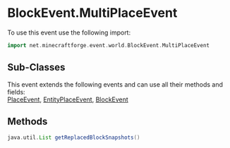 # BlockEvent.MultiPlaceEvent

To use this event use the following import:
```groovy
import net.minecraftforge.event.world.BlockEvent.MultiPlaceEvent
```

## Sub-Classes
This event extends the following events and can use all their methods and fields: <br>
[PlaceEvent](place_event.md), [EntityPlaceEvent](entity_place_event.md), [BlockEvent](block_event.md)

## Methods
```groovy
java.util.List getReplacedBlockSnapshots()
```

